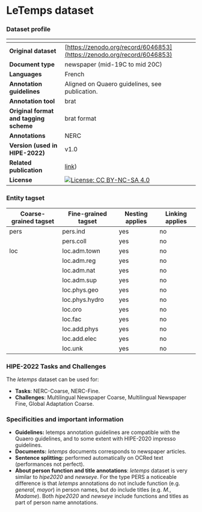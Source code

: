 # LeTemps dataset

### Dataset profile

| <!-- -->    | <!-- -->    |
|-------------|-------------|
| **Original dataset**    | [https://zenodo.org/record/6046853](https://zenodo.org/record/6046853)  |
| **Document type**       | newspaper (mid-19C to mid 20C) |
| **Languages**           |French |
| **Annotation guidelines** | Aligned on Quaero guidelines, see publication. |
| **Annotation tool**     | brat |
| **Original format and tagging scheme** | brat format |
| **Annotations**          | NERC |
| **Version (used in HIPE-2022)**   | v1.0 |
| **Related publication**               |[link](https://infoscience.epfl.ch/record/221391))  |
| **License** | [![License: CC BY-NC-SA 4.0](https://img.shields.io/badge/License-CC_BY--NC--SA_4.0-lightgrey.svg)](https://creativecommons.org/licenses/by-nc-sa/4.0/) |

### Entity tagset 

| Coarse-grained tagset | Fine-grained tagset | Nesting applies | Linking applies | 
| ------| ------------| --------| --------|
| pers  | pers.ind    | yes     | no      |
|       | pers.coll   |  yes     | no     |
| loc   | loc.adm.town |  yes     | no    |
|       | loc.adm.reg |  yes     | no    |
|       | loc.adm.nat |  yes     | no    |
|       | loc.adm.sup |  yes     | no    |
|       | loc.phys.geo |  yes     | no    |
|       | loc.phys.hydro |  yes     | no    |
|       | loc.oro |  yes     | no    |
|       | loc.fac |  yes     | no    |
|       | loc.add.phys |  yes     | no    |
|       | loc.add.elec |  yes     | no    |
|       |  loc.unk |  yes     | no    |




### HIPE-2022 Tasks and Challenges

The *letemps* dataset can be used for:    

- **Tasks**: NERC-Coarse, NERC-Fine.
- **Challenges**: Multilingual Newspaper Coarse, Multilingual Newspaper Fine, Global Adaptation Coarse.


### Specificities and important information

- **Guidelines:** letemps annotation guidelines are compatible with the Quaero guidelines, and to some extent with HIPE-2020 impresso guidelines.
- **Documents:** *letemps* documents corresponds to newspaper articles.
- **Sentence splitting:** performed automatically on OCRed text (performances not perfect).
- **About person function and title annotations**: *letemps* dataset is very similar to *hipe2020* and *newseye*.  For the type PERS a noticeable difference is that *letemps* annotations do not include function (e.g. *general, mayor*) in person names, but do include titles (e.g. *M.*, *Madame*). Both *hipe2020* and *newseye* include functions and titles as part of person name annotations.

